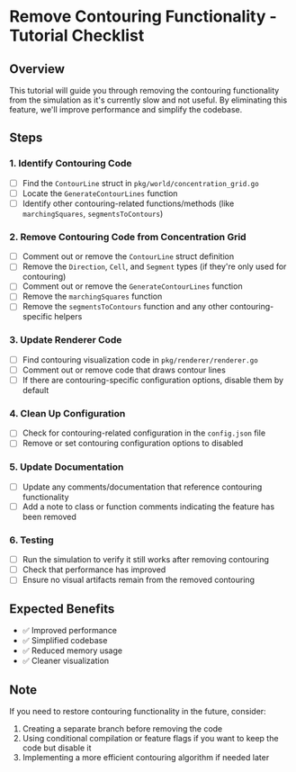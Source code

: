 # Remove Contouring Functionality - Tutorial Checklist

## Overview
This tutorial will guide you through removing the contouring functionality from the simulation as it's currently slow and not useful. By eliminating this feature, we'll improve performance and simplify the codebase.

## Steps

### 1. Identify Contouring Code
- [ ] Find the `ContourLine` struct in `pkg/world/concentration_grid.go`
- [ ] Locate the `GenerateContourLines` function
- [ ] Identify other contouring-related functions/methods (like `marchingSquares`, `segmentsToContours`)

### 2. Remove Contouring Code from Concentration Grid
- [ ] Comment out or remove the `ContourLine` struct definition
- [ ] Remove the `Direction`, `Cell`, and `Segment` types (if they're only used for contouring)
- [ ] Comment out or remove the `GenerateContourLines` function
- [ ] Remove the `marchingSquares` function
- [ ] Remove the `segmentsToContours` function and any other contouring-specific helpers

### 3. Update Renderer Code
- [ ] Find contouring visualization code in `pkg/renderer/renderer.go`
- [ ] Comment out or remove code that draws contour lines
- [ ] If there are contouring-specific configuration options, disable them by default

### 4. Clean Up Configuration
- [ ] Check for contouring-related configuration in the `config.json` file
- [ ] Remove or set contouring configuration options to disabled

### 5. Update Documentation
- [ ] Update any comments/documentation that reference contouring functionality
- [ ] Add a note to class or function comments indicating the feature has been removed

### 6. Testing
- [ ] Run the simulation to verify it still works after removing contouring
- [ ] Check that performance has improved
- [ ] Ensure no visual artifacts remain from the removed contouring

## Expected Benefits
- ✅ Improved performance
- ✅ Simplified codebase
- ✅ Reduced memory usage
- ✅ Cleaner visualization

## Note
If you need to restore contouring functionality in the future, consider:
1. Creating a separate branch before removing the code
2. Using conditional compilation or feature flags if you want to keep the code but disable it
3. Implementing a more efficient contouring algorithm if needed later 